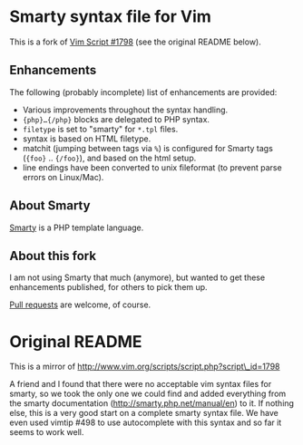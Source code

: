 # Smarty syntax file for Vim

This is a fork of [Vim Script #1798](http://www.vim.org/scripts/script.php?script_id=1798)
(see the original README below).

## Enhancements

The following (probably incomplete) list of enhancements are provided:

 * Various improvements throughout the syntax handling.
 * `{php}…{/php}` blocks are delegated to PHP syntax.
 * `filetype` is set to "smarty" for `*.tpl` files.
 * syntax is based on HTML filetype.
 * matchit (jumping between tags via `%`) is configured for Smarty tags
   (`{foo}` .. `{/foo}`), and based on the html setup.
 * line endings have been converted to unix fileformat (to prevent
   parse errors on Linux/Mac).

## About Smarty
[Smarty](http://www.smarty.net/) is a PHP template language.

## About this fork
I am not using Smarty that much (anymore), but wanted to get these enhancements
published, for others to pick them up.

[Pull requests](https://github.com/blueyed/smarty.vim) are welcome, of course.


# Original README
This is a mirror of http://www.vim.org/scripts/script.php?script\_id=1798

A friend and I found that there were no acceptable vim syntax files for smarty, so we took the only one we could find and added everything from the smarty documentation (http://smarty.php.net/manual/en) to it.  If nothing else, this is a very good start on a complete smarty syntax file.  We have even used vimtip #498 to use autocomplete with this syntax and so far it seems to work well.

